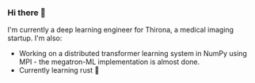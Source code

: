 ### Hi there 👋

I'm currently a deep learning engineer for Thirona, a medical imaging startup. I'm also:

- Working on a distributed transformer learning system in NumPy using MPI - the megatron-ML implementation is almost done.
- Currently learning rust 🦀


<!--
**lweitkamp/lweitkamp** is a ✨ _special_ ✨ repository because its `README.md` (this file) appears on your GitHub profile.

Here are some ideas to get you started:

- 🔭 I’m currently working on ...
- 🌱 I’m currently learning ...
- 👯 I’m looking to collaborate on ...
- 🤔 I’m looking for help with ...
- 💬 Ask me about ...
- 📫 How to reach me: ...
- 😄 Pronouns: ...
- ⚡ Fun fact: ...
-->
